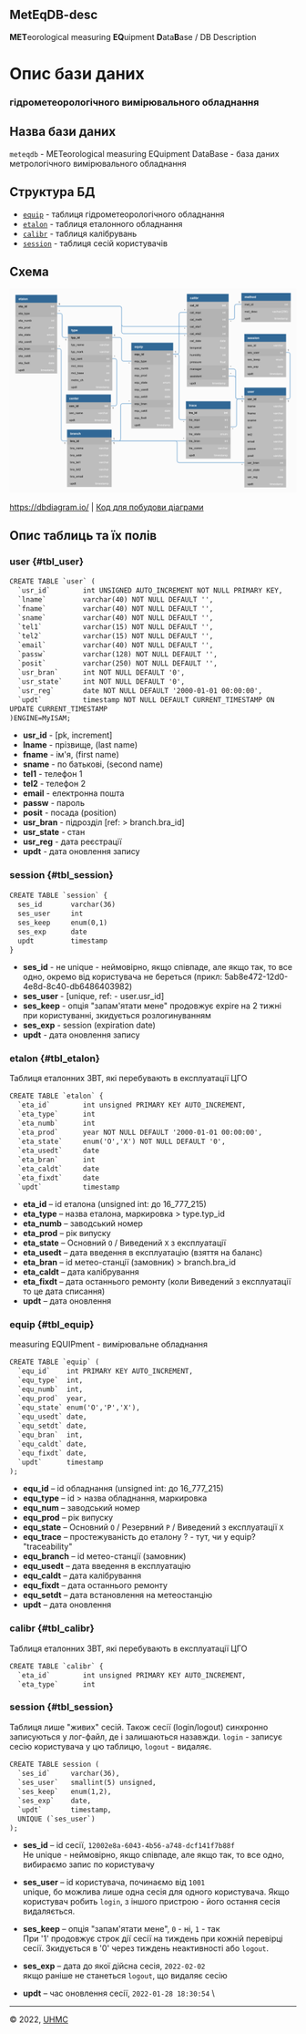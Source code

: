 ## MetEqDB-desc
**MET**eorological measuring **EQ**uipment **D**ata**B**ase / DB Description

# Опис бази даних
### гідрометеорологічного вимірювального обладнання


## Назва бази даних

`meteqdb` - METeorological measuring EQuipment DataBase - база даних метрологічного вимірювального обладнання

## Структура БД

- [`equip`](#tbl_equip) - таблиця гідрометеорологічного обладнання
- [`etalon`](#tbl_etalon) - таблиця еталонного обладнання
- [`calibr`](#tbl_calibr) - таблиця калібрувань
- [`session`](#tbl_session) - таблиця сесій користувачів

## Схема

![medb.png](medb.png "Схема MEdb")

<https://dbdiagram.io/> | [Код для побудови діаграми](dbdiagram_code)


## Опис таблиць та їх полів

### user {#tbl_user}

```mysql
CREATE TABLE `user` (
  `usr_id`        int UNSIGNED AUTO_INCREMENT NOT NULL PRIMARY KEY,
  `lname`         varchar(40) NOT NULL DEFAULT '',
  `fname`         varchar(40) NOT NULL DEFAULT '',
  `sname`         varchar(40) NOT NULL DEFAULT '',
  `tel1`          varchar(15) NOT NULL DEFAULT '',
  `tel2`          varchar(15) NOT NULL DEFAULT '',
  `email`         varchar(40) NOT NULL DEFAULT '',
  `passw`         varchar(128) NOT NULL DEFAULT '',
  `posit`         varchar(250) NOT NULL DEFAULT '',
  `usr_bran`      int NOT NULL DEFAULT '0',
  `usr_state`     int NOT NULL DEFAULT '0',
  `usr_reg`       date NOT NULL DEFAULT '2000-01-01 00:00:00',
  `updt`          timestamp NOT NULL DEFAULT CURRENT_TIMESTAMP ON UPDATE CURRENT_TIMESTAMP
)ENGINE=MyISAM;
```

- **usr_id**    - [pk, increment]
- **lname**     - прізвище, (last name)
- **fname**     - ім'я, (first name)
- **sname**     - по батькові, (second name)
- **tel1**      - телефон 1
- **tel2**      - телефон 2
- **email**     - електронна пошта
- **passw**     - пароль
- **posit**     - посада (position)
- **usr_bran**  - підрозділ [ref: > branch.bra_id]
- **usr_state** - стан
- **usr_reg**   - дата реєстрації
- **updt**      - дата оновлення запису


### session {#tbl_session}

```mysql
CREATE TABLE `session` {
  ses_id       varchar(36)
  ses_user     int
  ses_keep     enum(0,1)
  ses_exp      date
  updt         timestamp
}
```

- **ses_id**   - не unique - неймовірно, якщо співпаде, але якщо так, то все одно, окремо від користувача не береться (прикл: 5ab8e472-12d0-4e8d-8c40-db6486403982)
- **ses_user** - [unique, ref: - user.usr_id]
- **ses_keep** - опція "запам'ятати мене" продовжує expire на 2 тижні при користуванні, зкидується розлогинуванням
- **ses_exp**  - session (expiration date)
- **updt**     - дата оновлення запису


### etalon {#tbl_etalon}

Таблиця еталонних ЗВТ, які перебувають в експлуатації ЦГО

```mysql
CREATE TABLE `etalon` {
  `eta_id`        int unsigned PRIMARY KEY AUTO_INCREMENT,
  `eta_type`      int
  `eta_numb`      int
  `eta_prod`      year NOT NULL DEFAULT '2000-01-01 00:00:00',
  `eta_state`     enum('O','X') NOT NULL DEFAULT '0',
  `eta_usedt`     date
  `eta_bran`      int
  `eta_caldt`     date
  `eta_fixdt`     date
  `updt`          timestamp
```

- **eta_id**    – id еталона (unsigned int: до 16_777_215)
- **eta_type**  – назва еталона, маркировка > type.typ_id
- **eta_numb**  – заводський номер
- **eta_prod**  – рік випуску
- **eta_state** – Основний `O` / Виведений `X` з експлуатації
- **eta_usedt** – дата введення в експлуатацію (взяття на баланс)
- **eta_bran**  – id метео-станції (замовник) > branch.bra_id
- **eta_caldt** – дата калібрування
- **eta_fixdt** – дата останнього ремонту (коли Виведений з експлуатації то це дата списання)
- **updt**      – дата оновлення


### equip {#tbl_equip}

measuring EQUIPment - вимірювальне обладнання

```mysql
CREATE TABLE `equip` (
  `equ_id`    int PRIMARY KEY AUTO_INCREMENT,
  `equ_type`  int,
  `equ_numb`  int,
  `equ_prod`  year,
  `equ_state` enum('O','P','X'),
  `equ_usedt` date,
  `equ_setdt` date,
  `equ_bran`  int,
  `equ_caldt` date,
  `equ_fixdt` date,
  `updt`      timestamp
);
```

- **equ_id**     – id обладнання (unsigned int: до 16_777_215)
- **equ_type**   – id > назва обладнання, маркировка
- **equ_num**    – заводський номер
- **equ_prod**   – рік випуску
- **equ_state**  – Основний `O` / Резервний `P` / Виведений з експлуатації `X`
- **equ_trace**  – простежуваність до еталону ? - тут, чи у equip? "traceability"
- **equ_branch** – id метео-станції (замовник)
- **equ_usedt**  – дата введення в експлуатацію
- **equ_caldt**  – дата калібрування
- **equ_fixdt**  – дата останнього ремонту
- **equ_setdt**  – дата встановлення на метеостанцію
- **updt**       – дата оновлення


### calibr {#tbl_calibr}

Таблиця еталонних ЗВТ, які перебувають в експлуатації ЦГО

```mysql
CREATE TABLE `calibr` {
  `eta_id`        int unsigned PRIMARY KEY AUTO_INCREMENT,
  `eta_type`      int
```


### session {#tbl_session}

Таблиця лише "живих" сесій. Також сесії (login/logout) синхронно записуються у лог-файл, де і залишаються назавжди.
`login` - записує сесію користувача у цю таблицю, `logout` - видаляє.

```mysql
CREATE TABLE session (
  `ses_id`     varchar(36),
  `ses_user`   smallint(5) unsigned,
  `ses_keep`   enum(1,2),
  `ses_exp`    date,
  `updt`       timestamp,
  UNIQUE (`ses_user`)
);
```
- **ses_id** – id сесії, `12002e8a-6043-4b56-a748-dcf141f7b88f` \
Не unique - неймовірно, якщо співпаде, але якщо так, то все одно, вибираємо запис по користувачу

- **ses_user** – id користувача, починаємо від `1001` \
unique, бо можлива лише одна сесія для одного користувача. Якщо користувач робить `login`, з іншого пристрою - його остання сесія видаляється.

- **ses_keep** – опція "запам'ятати мене", `0` - ні, `1` - так \
При '1' продовжує строк дії сесії на тиждень при кожній перевірці сесії. Зкидується в '0' через тиждень неактивності або `logout`.

- **ses_exp** – дата до якої дійсна сесія, `2022-02-02` \
якщо раніше не станеться `logout`, що видаляє сесію

- **updt** – час оновлення сесії, `2022-01-28 18:30:54` \



---
&copy; 2022, [UHMC](https://meteo.gov.ua/)
